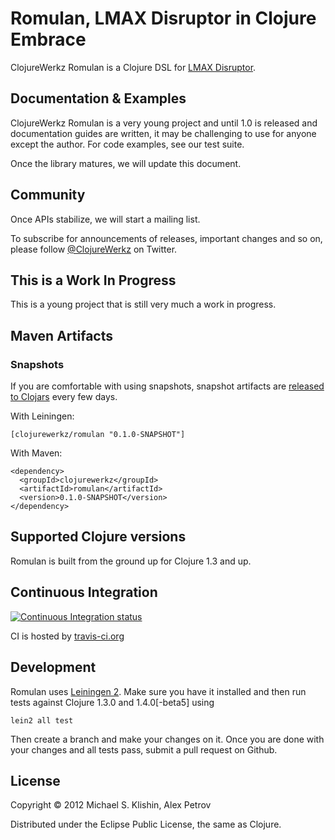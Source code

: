 # Romulan, LMAX Disruptor in Clojure Embrace

ClojureWerkz Romulan is a Clojure DSL for [LMAX Disruptor](http://code.google.com/p/disruptor/).


## Documentation & Examples

ClojureWerkz Romulan is a very young project and until 1.0 is released and documentation guides are written,
it may be challenging to use for anyone except the author. For code examples, see our test
suite.

Once the library matures, we will update this document.

## Community

Once APIs stabilize, we will start a mailing list.

To subscribe for announcements of releases, important changes and so on, please follow [@ClojureWerkz](https://twitter.com/#!/clojurewerkz) on Twitter.


## This is a Work In Progress

This is a young project that is still very much a work in progress.



## Maven Artifacts

### Snapshots

If you are comfortable with using snapshots, snapshot artifacts are [released to Clojars](https://clojars.org/clojurewerkz/romulan) every few days.

With Leiningen:

    [clojurewerkz/romulan "0.1.0-SNAPSHOT"]


With Maven:

    <dependency>
      <groupId>clojurewerkz</groupId>
      <artifactId>romulan</artifactId>
      <version>0.1.0-SNAPSHOT</version>
    </dependency>


## Supported Clojure versions

Romulan is built from the ground up for Clojure 1.3 and up.


## Continuous Integration

[![Continuous Integration status](https://secure.travis-ci.org/clojurewerkz/romulan.png)](http://travis-ci.org/clojurewerkz/romulan)

CI is hosted by [travis-ci.org](http://travis-ci.org)


## Development

Romulan uses [Leiningen 2](https://github.com/technomancy/leiningen/blob/master/doc/TUTORIAL.md). Make sure you have it installed and then run tests against Clojure 1.3.0 and 1.4.0[-beta5] using

    lein2 all test

Then create a branch and make your changes on it. Once you are done with your changes and all tests pass, submit
a pull request on Github.


## License

Copyright © 2012 Michael S. Klishin, Alex Petrov

Distributed under the Eclipse Public License, the same as Clojure.
